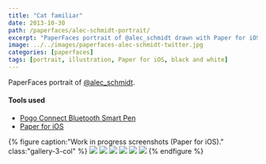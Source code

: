 ```yaml
---
title: "Cat familiar"
date: 2013-10-30
path: /paperfaces/alec-schmidt-portrait/
excerpt: "PaperFaces portrait of @alec_schmidt drawn with Paper for iOS on an iPad."
image: ../../images/paperfaces-alec-schmidt-twitter.jpg
categories: [paperfaces]
tags: [portrait, illustration, Paper for iOS, black and white]
---
```


PaperFaces portrait of [@alec_schmidt](https://twitter.com/alec_schmidt).

#### Tools used

- [Pogo Connect Bluetooth Smart Pen](https://www.amazon.com/gp/product/B009K448L4/ref=as_li_ss_tl?ie=UTF8&camp=1789&creative=390957&creativeASIN=B009K448L4&linkCode=as2&tag=mademist-20)
- [Paper for iOS](https://paper.bywetransfer.com/)

{% figure caption:"Work in progress screenshots (Paper for iOS)." class:"gallery-3-col" %}
[![](../../images/paperfaces-alec-schmidt-process-1-600.jpg)](../../images/paperfaces-alec-schmidt-process-1-lg.jpg)
[![](../../images/paperfaces-alec-schmidt-process-2-600.jpg)](../../images/paperfaces-alec-schmidt-process-2-lg.jpg)
[![](../../images/paperfaces-alec-schmidt-process-3-600.jpg)](../../images/paperfaces-alec-schmidt-process-3-lg.jpg)
[![](../../images/paperfaces-alec-schmidt-process-4-600.jpg)](../../images/paperfaces-alec-schmidt-process-4-lg.jpg)
[![](../../images/paperfaces-alec-schmidt-process-5-600.jpg)](../../images/paperfaces-alec-schmidt-process-5-lg.jpg)
[![](../../images/paperfaces-alec-schmidt-process-6-600.jpg)](../../images/paperfaces-alec-schmidt-process-6-lg.jpg)
{% endfigure %}
